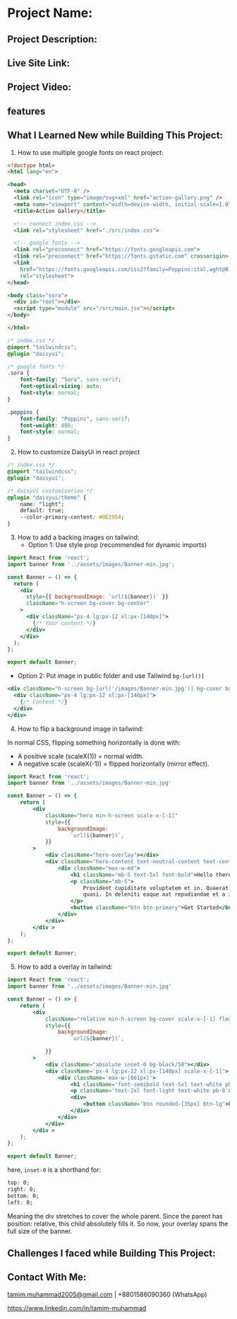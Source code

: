 # Project Name:

## Project Description:  

## Live Site Link:

## Project Video:

## features

## What I Learned New while Building This Project:
1. How to use multiple google fonts on react project: 

```html
<!doctype html>
<html lang="en">

<head>
  <meta charset="UTF-8" />
  <link rel="icon" type="image/svg+xml" href="action-gallery.png" />
  <meta name="viewport" content="width=device-width, initial-scale=1.0" />
  <title>Action Gallery</title>

  <!-- connect index.css -->
  <link rel="stylesheet" href="./src/index.css">

  <!-- google fonts -->
  <link rel="preconnect" href="https://fonts.googleapis.com">
  <link rel="preconnect" href="https://fonts.gstatic.com" crossorigin>
  <link
    href="https://fonts.googleapis.com/css2?family=Poppins:ital,wght@0,100;0,200;0,300;0,400;0,500;0,600;0,700;0,800;0,900;1,100;1,200;1,300;1,400;1,500;1,600;1,700;1,800;1,900&family=Sora:wght@100..800&display=swap"
    rel="stylesheet">
</head>

<body class="sora">
  <div id="root"></div>
  <script type="module" src="/src/main.jsx"></script>
</body>

</html>
```

```css
/* index.css */
@import "tailwindcss";
@plugin "daisyui";

/* google fonts */
.sora {
    font-family: "Sora", sans-serif;
    font-optical-sizing: auto;
    font-style: normal;
}

.poppins {
    font-family: "Poppins", sans-serif;
    font-weight: 400;
    font-style: normal;
}
```

2. How to customize DaisyUi in react project

```css
/* index.css */
@import "tailwindcss";
@plugin "daisyui";

/* daisyUi customization */
@plugin "daisyui/theme" {
    name: "light";
    default: true;
    --color-primary-content: #0E2954;
}
```
3. How to add a backing images on tailwind: 
   - Option 1: Use style prop (recommended for dynamic imports)

```jsx
import React from 'react';
import banner from '../assets/images/Banner-min.jpg';

const Banner = () => {
  return (
    <div
      style={{ backgroundImage: `url(${banner})` }}
      className="h-screen bg-cover bg-center"
    >
      <div className="px-4 lg:px-12 xl:px-[140px]">
        {/* Your content */}
      </div>
    </div>
  );
};

export default Banner;
```

   - Option 2: Put image in public folder and use Tailwind `bg-[url()]`

```jsx
<div className="h-screen bg-[url('/images/Banner-min.jpg')] bg-cover bg-center">
  <div className="px-4 lg:px-12 xl:px-[140px]">
    {/* Content */}
  </div>
</div>
```
4. How to flip a background image in tailwind: 

In normal CSS, flipping something horizontally is done with:
- A positive scale (scaleX(1)) = normal width.
- A negative scale (scaleX(-1)) = flipped horizontally (mirror effect).

```jsx
import React from 'react';
import banner from '../assets/images/Banner-min.jpg'

const Banner = () => {
    return (
        <div
            className="hero min-h-screen scale-x-[-1]"
            style={{
                backgroundImage:
                    `url(${banner})`,
            }}
        >
            <div className="hero-overlay"></div>
            <div className="hero-content text-neutral-content text-center scale-x-[-1]">
                <div className="max-w-md">
                    <h1 className="mb-5 text-5xl font-bold">Hello there</h1>
                    <p className="mb-5">
                        Provident cupiditate voluptatem et in. Quaerat fugiat ut assumenda excepturi exercitationem
                        quasi. In deleniti eaque aut repudiandae et a id nisi.
                    </p>
                    <button className="btn btn-primary">Get Started</button>
                </div>
            </div>
        </div >
    );
};

export default Banner;
```

5. How to add a overlay in tailwind:

```jsx
import React from 'react';
import banner from '../assets/images/Banner-min.jpg'

const Banner = () => {
    return (
        <div
            className="relative min-h-screen bg-cover scale-x-[-1] flex flex-col justify-center"
            style={{
                backgroundImage:
                    `url(${banner})`,

            }}
        >
            <div className="absolute inset-0 bg-black/50"></div>
            <div className='px-4 lg:px-12 xl:px-[140px] scale-x-[-1]'>
                <div className='max-w-[661px]'>
                    <h1 className='font-semibold text-5xl text-white pb-5'>Bid on Unique Items from Around the World</h1>
                    <p className='text-2xl font-light text-white pb-8'>Discover rare collectibles, luxury goods, and vintage treasures in our curated auctions</p>
                    <div>
                        <button className='btn rounded-[35px] btn-lg'>Explore Auction</button>
                    </div>
                </div>
            </div>
        </div >
    );
};

export default Banner;
```

here, `inset-0` is a shorthand for: 

```css
top: 0;
right: 0;
bottom: 0;
left: 0;
```
Meaning the div stretches to cover the whole parent. Since the parent has position: relative, this child absolutely fills it. So now, your overlay spans the full size of the banner.

## Challenges I faced while Building This Project:

## Contact With Me: 

tamim.muhammad2005@gmail.com | +8801586090360 (WhatsApp)  

https://www.linkedin.com/in/tamim-muhammad
